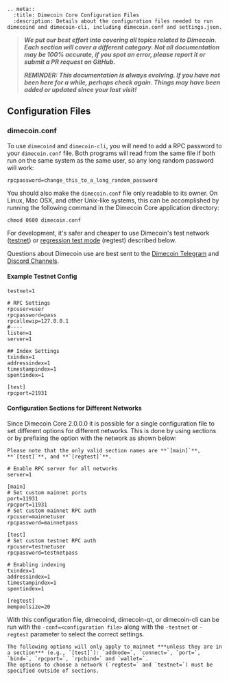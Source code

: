 ```{eval-rst}
.. meta::
  :title: Dimecoin Core Configuration Files
  :description: Details about the configuration files needed to run dimecoind and dimecoin-cli, including dimecoin.conf and settings.json.
```

> ***We put our best effort into covering all topics related to Dimecoin. Each section will cover a different category. Not all documentation may be 100% accurate, if you spot an error, please report it or submit a PR request on GitHub.***
>
> ***REMINDER: This documentation is always evolving. If you have not been here for a while, perhaps check again. Things may have been added or updated since your last visit!***

## Configuration Files

### dimecoin.conf

To use `dimecoind` and `dimecoin-cli`, you will need to add a RPC password to your `dimecoin.conf` file. Both programs will read from the same file if both run on the same system as the same user, so any long random password will work:

``` text
rpcpassword=change_this_to_a_long_random_password
```

You should also make the `dimecoin.conf` file only readable to its owner.  On Linux, Mac OSX, and other Unix-like systems, this can be accomplished by running the following command in the Dimecoin Core application directory:

``` text
chmod 0600 dimecoin.conf
```

For development, it's safer and cheaper to use Dimecoin's test network ([testnet](../resources/glossary.md#testnet)) or [regression test mode](../resources/glossary.md#regression-test-mode) (regtest) described below.

Questions about Dimecoin use are best sent to the [Dimecoin Telegram](https://t.me/Dimecoin/1) and [Discord Channels](https://discord.gg/JqcKF4v).

#### Example Testnet Config

```text
testnet=1

# RPC Settings
rpcuser=user
rpcpassword=pass
rpcallowip=127.0.0.1
#----
listen=1
server=1

## Index Settings
txindex=1
addressindex=1
timestampindex=1
spentindex=1

[test]
rpcport=21931
```

#### Configuration Sections for Different Networks

Since Dimecoin Core 2.0.0.0 it is possible for a single configuration file to set different options for different networks. This is done by using sections or by prefixing the option with the network as shown below:

```{admoniton} Valid Section Names!
Please note that the only valid section names are **`[main]`**, **`[test]`**, and **`[regtest]`**.
```

``` text Example dimecoin.conf
# Enable RPC server for all networks
server=1

[main]
# Set custom mainnet ports
port=11931
rpcport=11931
# Set custom mainnet RPC auth
rpcuser=mainnetuser
rpcpassword=mainnetpass

[test]
# Set custom testnet RPC auth
rpcuser=testnetuser
rpcpassword=testnetpass

# Enabling indexing
txindex=1
addressindex=1
timestampindex=1
spentindex=1

[regtest]
mempoolsize=20
```

With this configuration file, dimecoind, dimecoin-qt, or dimecoin-cli can be run with the `-conf=<configuration file>` along with the `-testnet` or `-regtest` parameter to select the correct settings.

```{note}
The following options will only apply to mainnet ***unless they are in a section*** (e.g., `[test]`): `addnode=`, `connect=`, `port=`, `bind=`, `rpcport=`, `rpcbind=` and `wallet=`.
The options to choose a network (`regtest=` and `testnet=`) must be specified outside of sections.
```
